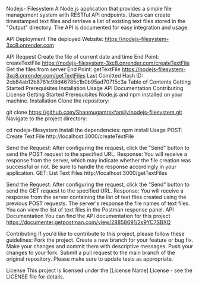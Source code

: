 Nodejs- Filesystem
A Node.js application that provides a simple file management system with RESTful API endpoints. Users can create timestamped text files and retrieve a list of existing text files stored in the "Output" directory. The API is documented for easy integration and usage.

API Deployment
The deployed Website: https://nodejs-filesystem-3xc8.onrender.com

API Request
Create the file of current date and time
End Point: createTextFile
https://nodejs-filesystem-3xc8.onrender.com/createTextFile
Get the files from server
End Point: getTextFile
https://nodejs-filesystem-3xc8.onrender.com/getTextFiles
Last Comitted Hash ID: 2cb84ab12b8761c98d46785c1b0b95ad70715c3a
Table of Contents
Getting Started
Prerequisites
Installation
Usage
API Documentation
Contributing
License
Getting Started
Prerequisites
Node.js and npm installed on your machine.
Installation
Clone the repository:

git clone https://github.com/Shanmugamrskfamily/nodejs-filesystem.git
Navigate to the project directory:

cd nodejs-filesystem
Install the dependencies:
npm install
Usage
POST: Create Text File http://localhost:3000/createTextFile

Send the Request:
After configuring the request, click the "Send" button to send the POST request to the specified URL.
Response:
You will receive a response from the server, which may indicate whether the file creation was successful or not. Be sure to handle the response accordingly in your application.
GET: List Text Files http://localhost:3000/getTextFiles

Send the Request:
After configuring the request, click the "Send" button to send the GET request to the specified URL.
Response:
You will receive a response from the server containing the list of text files created using the previous POST requests. The server's response the file names of text files.
You can view the list of text files in the Postman response panel.
API Documentation
You can find the API documentation for this project https://documenter.getpostman.com/view/28858691/2s9YC7SBXQ

Contributing
If you'd like to contribute to this project, please follow these guidelines: Fork the project. Create a new branch for your feature or bug fix. Make your changes and commit them with descriptive messages. Push your changes to your fork. Submit a pull request to the main branch of the original repository. Please make sure to update tests as appropriate.

License
This project is licensed under the [License Name] License - see the LICENSE file for details.
